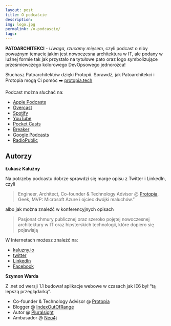 ```yaml
---
layout: post
title: O podcaście
description:
img: logo.jpg
permalink: /o-podcascie/
tags: 
---
```


**PATOARCHITEKCI** - *Uwaga, rzucamy mięsem*, czyli podcast o niby poważnym temacie jakim jest nowoczesna architektura w IT, ale podany w luźnej formie tak jak przystało na tytułowe pato oraz logo symbolizujące prześmiewczego kolorowego DevOpsowego jednorożca!

Słuchasz Patoarchitektów dzięki Protopii. Sprawdź, jak Patoarchitekci i Protopia mogą Ci pomóc ➡️ [protopia.tech](https://protopia.tech/)

Podcast można słuchać na:

- [Apple Podcasts](https://podcasts.apple.com/pl/podcast/patoarchitekci/id1477067604?l=pl)
- [Overcast](https://overcast.fm/itunes1477067604/patoarchitekci)
- [Spotify](https://open.spotify.com/show/13wiwR1mmHD3PTBcMt9J9J)
- [YouTube](https://www.youtube.com/channel/UC9_1emyCJi4YhLQWOAEIaMQ/videos)
- [Pocket Casts](https://pca.st/16k1)
- [Breaker](https://www.breaker.audio/patoarchitekci)
- [Google Podcasts](https://www.google.com/podcasts?feed=aHR0cHM6Ly9hbmNob3IuZm0vcy84NzIwMTBjL3BvZGNhc3QvcnNz)
- [RadioPublic](https://radiopublic.com/patoarchitekci-6BJROa)

## Autorzy

**Łukasz Kałużny**

Na potrzeby podcastu dobrze sprawdzi się marge opisu z Twitter i LinkedIn, czyli 

> Engineer,  Architect, Co-founder & Technology Advisor @ [Protopia](https://protopia.tech), Geek,  MVP: Microsoft Azure i ojciec dwójki maluchów.”

albo jak można znaleźć w konferencyjnych opisach

> Pasjonat chmury publicznej oraz szeroko pojętej nowoczesnej architektury w IT oraz hipsterskich technologii, które dopiero się pojawiają

W Internetach możesz znaleźć na:

- [kaluzny.io](https://kaluzny.io)
- [twitter](https://twitter.com/kaluzaaa)
- [LinkedIn](https://www.linkedin.com/in/lukaszkaluzny/)
- [Facebook](https://facebook.com/kaluznypro/)


**Szymon Warda**

Z .net od wersji 1.1 budował aplikacje webowe w czasach jak IE6 był “tą lepszą przeglądarką”. 

- Co-founder & Technology Advisor @ [Protopia](https://protopia.tech)
- Blogger @ [IndexOutOfRange](http://indexoutofrange.com)
- Autor @ [Pluralsight](https://www.pluralsight.com/courses/microsoft-tpl-dataflow)
- Ambasador @ [Neo4j](https://neo4j.com/ambassador/)
